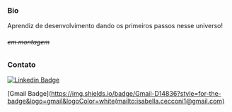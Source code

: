 ### Bio

Aprendiz de desenvolvimento dando os primeiros passos nesse universo!

###### <s>em montagem</s>

### Contato

[![Linkedin Badge](https://img.shields.io/badge/-IsabellaCecconi-blue?style=flat-square&logo=Linkedin&logoColor=white&link=https://www.linkedin.com/in/imzcc/)](https://www.linkedin.com/in/imzcc/)

[Gmail Badge](https://img.shields.io/badge/Gmail-D14836?style=for-the-badge&logo=gmail&logoColor=white(mailto:isabella.cecconi1@gmail.com)
